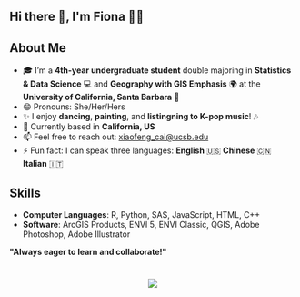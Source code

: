 ## Hi there 👋, I'm Fiona 👧🏻

## About Me

- 🎓 I’m a **4th-year undergraduate student** double majoring in **Statistics & Data Science** 💻 and **Geography with GIS Emphasis** 🌍 at the **University of California, Santa Barbara** 🏫
- 😄 Pronouns: She/Her/Hers
- ✨ I enjoy **dancing**, **painting**, and **listingning to K-pop music**! 🎶
- 📍 Currently based in **California, US**
- 📫 Feel free to reach out: xiaofeng_cai@ucsb.edu
- ⚡ Fun fact: I can speak three languages: **English** 🇺🇸 **Chinese** 🇨🇳 **Italian** 🇮🇹 

## Skills
- **Computer Languages**: R, Python, SAS, JavaScript, HTML, C++
- **Software**: ArcGIS Products, ENVI 5, ENVI Classic, QGIS, Adobe Photoshop, Adobe Illustrator

**"Always eager to learn and collaborate!"**

<h1 align="center">
    <img src="https://readme-typing-svg.herokuapp.com/?lines=Hello%2C%20World!;I%20wish%20you%20a%20great%20day!&center=true&size=24&color=89CFF0&repeat=true">
</h1>


<!--
**xiaofeng-10/xiaofeng-10** is a ✨ _special_ ✨ repository because its `README.md` (this file) appears on your GitHub profile.

Here are some ideas to get you started:

- 🔭 I’m currently working on ...
- 🌱 I’m currently learning ...
- 👯 I’m looking to collaborate on ...
- 🤔 I’m looking for help with ...
- 💬 Ask me about ...
- 📫 How to reach me: ...
- 😄 Pronouns: ...
- ⚡ Fun fact: ...
-->

